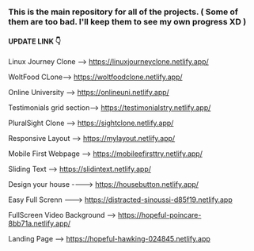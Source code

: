 ### This is the main repository for all of the projects. ( Some of them are too bad. I'll keep them to see my own progress XD )

#### UPDATE LINK 👇


Linux Journey Clone --> https://linuxjourneyclone.netlify.app/

WoltFood CLone--> https://woltfoodclone.netlify.app/

Online University -->  https://onlineuni.netlify.app/

Testimonials grid section-->  https://testimonialstry.netlify.app/

PluralSight Clone --> https://sightclone.netlify.app/

Responsive Layout --> https://mylayout.netlify.app/

Mobile First Webpage --> https://mobileefirsttry.netlify.app/

Sliding Text --> https://slidintext.netlify.app/

Design your house ----> https://housebutton.netlify.app/

Easy Full Screnn ---> https://distracted-sinoussi-d85f19.netlify.app

FullScreen Video Background --> https://hopeful-poincare-8bb71a.netlify.app/

Landing Page --> https://hopeful-hawking-024845.netlify.app











